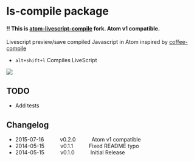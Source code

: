 # ls-compile package

#### !! This is [atom-livescript-compile](https://github.com/yhsiang/atom-livescript-compile) fork. Atom v1 compatible.

Livescript preview/save compiled Javascript in Atom
inspired by [coffee-compile](https://github.com/adrianlee44/atom-coffee-compile)
- `alt+shift+l` Compiles LiveScript

![](https://raw.githubusercontent.com/yhsiang/atom-livescript-compile/master/screenshot.png)

## TODO
- Add tests

## Changelog
- 2015-07-16   v0.2.0   Atom v1 compatible
- 2014-05-15   v0.1.1   Fixed README typo
- 2014-05-15   v0.1.0   Initial Release

